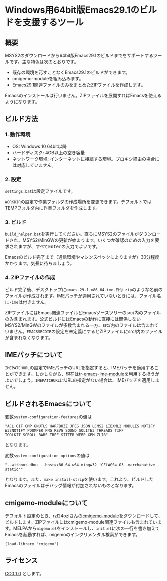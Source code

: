 # Windows用64bit版Emacs29.1のビルドを支援するツール

## 概要

MSYS2のダウンロードから64bit版Emacs29.1のビルドまでをサポートするツールです。主な特色は次のとおりです。

  * 既存の環境を汚すことなくEmacs29.1のビルドができます。
  * cmigemo-moduleを組み込みます。
  * Emacs29.1関連ファイルのみをまとめたZIPファイルを作成します。

Emacsのインストールは行いません。ZIPファイルを展開すればEmacsを使えるようになります。

## ビルド方法

### 1. 動作環境

  * OS: Windows 10 64bit以降
  * ハードディスク: 4GB以上の空き容量
  * ネットワーク環境: インターネットに接続する環境。プロキシ経由の場合には対応していません。

### 2. 設定

`settings.bat`は設定ファイルです。

`WORKDIR`の設定で作業フォルダの作成場所を変更できます。デフォルトではTEMPフォルダ内に作業フォルダを作成します。

### 3. ビルド

`build_helper.bat`を実行してください。直ちにMSYS2のファイルがダウンロードされ、MSYS2/MinGWの更新が始まります。いくつか確認のための入力を要求されますが、すべて<kbd>Enter</kbd>の入力でよいです。

Emacsのビルド完了まで（通信環境やマシンスペックによりますが）30分程度かかります。気長に待ちましょう。

### 4. ZIPファイルの作成

ビルド完了後、デスクトップに`emacs-29.1-x86_64-ime-日付.zip`のような名前のファイルが作成されます。IMEパッチが適用されていないときには、ファイル名に`-ime`は付きません。

ZIPファイルにはEmacs関連ファイルとEmacsソースツリーのsrc/内のファイルのみ含まれます。公式ビルドにはEmacsの動作に直接には関係しないMSYS2/MinGWのファイルが多数含まれる一方、src/内のファイルは含まれていません。`EMACSSRCDIR`の設定を未定義にするとZIPファイルにsrc/内のファイルが含まれなくなります。

## IMEパッチについて

`IMEPATCHURL`の設定でIMEパッチのURLを指定すると、IMEパッチを適用することができます。しかしながら、現在は[tr-emacs-ime-module](https://github.com/trueroad/tr-emacs-ime-module)を利用するほうがよいでしょう。`IMEPATCHURL`にURLの指定がない場合は、IMEパッチを適用しません。

## ビルドされるEmacsについて

変数`system-configuration-features`の値は

``` text
"ACL GIF GMP GNUTLS HARFBUZZ JPEG JSON LCMS2 LIBXML2 MODULES NOTIFY W32NOTIFY PDUMPER PNG RSVG SOUND SQLITE3 THREADS TIFF TOOLKIT_SCROLL_BARS TREE_SITTER WEBP XPM ZLIB"
```

となります。

変数`system-configuration-options`の値は

``` text
"--without-dbus --host=x86_64-w64-mingw32 'CFLAGS=-O3 -march=native -static'"
```

となります。また、`make install-strip`を使います。これより、ビルドしたEmacsのファイルはデバッグ情報が付加されないものとなります。

## cmigemo-moduleについて

デフォルト設定のとき、rzl24oziさんの[cmigemo-module](https://github.com/rzl24ozi/cmigemo-module)をダウンロードして、ビルドします。ZIPファイルにはcmigemo-module関連ファイルも含まれています。MELPAから`migemo.el`をインストールし、`init.el`に次の一行を書き加えてEmacsを起動すれば、migemoのインクリメンタル検索ができます。

``` emacs-lisp
(load-library "cmigemo")
```

## ライセンス

[CC0 1.0](https://creativecommons.org/publicdomain/zero/1.0/deed) とします。
